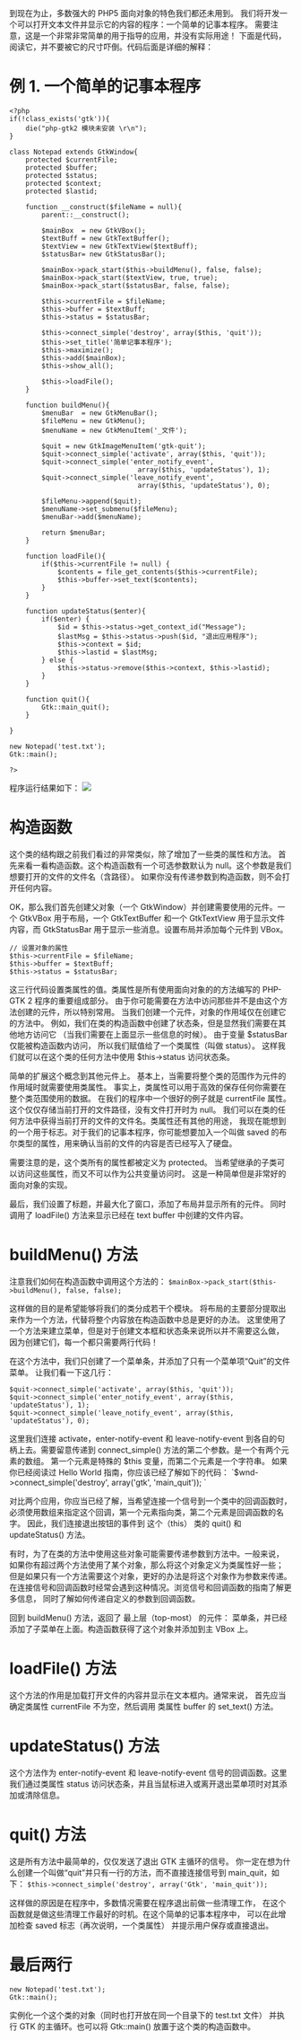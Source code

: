 到现在为止，多数强大的 PHP5 面向对象的特色我们都还未用到。 我们将开发一个可以打开文本文件并显示它的内容的程序：一个简单的记事本程序。 需要注意，这是一个非常非常简单的用于指导的应用，并没有实际用途！ 下面是代码，阅读它，并不要被它的尺寸吓倒。代码后面是详细的解释：

# 例 1. 一个简单的记事本程序
~~~
<?php   
if(!class_exists('gtk')){   
    die("php-gtk2 模块未安装 \r\n");   
}   
  
class Notepad extends GtkWindow{   
    protected $currentFile;   
    protected $buffer;   
    protected $status;   
    protected $context;   
    protected $lastid;   
  
    function __construct($fileName = null){   
        parent::__construct();   
                   
        $mainBox  = new GtkVBox();   
        $textBuff = new GtkTextBuffer();   
        $textView = new GtkTextView($textBuff);   
        $statusBar= new GtkStatusBar();   
  
        $mainBox->pack_start($this->buildMenu(), false, false);   
        $mainBox->pack_start($textView, true, true);   
        $mainBox->pack_start($statusBar, false, false);   
  
        $this->currentFile = $fileName;   
        $this->buffer = $textBuff;   
        $this->status = $statusBar;   
  
        $this->connect_simple('destroy', array($this, 'quit'));   
        $this->set_title('简单记事本程序');   
        $this->maximize();   
        $this->add($mainBox);   
        $this->show_all();   
  
        $this->loadFile();   
    }   
  
    function buildMenu(){   
        $menuBar  = new GtkMenuBar();   
        $fileMenu = new GtkMenu();   
        $menuName = new GtkMenuItem('_文件');   
           
        $quit = new GtkImageMenuItem('gtk-quit');   
        $quit->connect_simple('activate', array($this, 'quit'));   
        $quit->connect_simple('enter_notify_event',   
                                array($this, 'updateStatus'), 1);   
        $quit->connect_simple('leave_notify_event',   
                                array($this, 'updateStatus'), 0);   
           
        $fileMenu->append($quit);   
        $menuName->set_submenu($fileMenu);   
        $menuBar->add($menuName);   
  
        return $menuBar;   
    }   
      
    function loadFile(){   
        if($this->currentFile != null) {   
            $contents = file_get_contents($this->currentFile);   
            $this->buffer->set_text($contents);   
        }   
    }   
  
    function updateStatus($enter){   
        if($enter) {   
            $id = $this->status->get_context_id("Message");   
            $lastMsg = $this->status->push($id, "退出应用程序");   
            $this->context = $id;   
            $this->lastid = $lastMsg;   
        } else {   
            $this->status->remove($this->context, $this->lastid);   
        }   
    }   
       
    function quit(){   
        Gtk::main_quit();   
    }   
  
}   
  
new Notepad('test.txt');   
Gtk::main();   
  
?>  
~~~

程序运行结果如下：
![](image/screenshot_1480947483449.png)

# 构造函数

这个类的结构跟之前我们看过的非常类似，除了增加了一些类的属性和方法。 首先来看一看构造函数。这个构造函数有一个可选参数默认为 null。这个参数是我们想要打开的文件的文件名（含路径）。 如果你没有传递参数到构造函数，则不会打开任何内容。

OK，那么我们首先创建父对象（一个 GtkWindow）并创建需要使用的元件。一个 GtkVBox 用于布局，一个 GtkTextBuffer 和一个 GtkTextView 用于显示文件内容，而 GtkStatusBar 用于显示一些消息。设置布局并添加每个元件到 VBox。
~~~
// 设置对象的属性   
$this->currentFile = $fileName;   
$this->buffer = $textBuff;   
$this->status = $statusBar;  
~~~

这三行代码设置类属性的值。类属性是所有使用面向对象的的方法编写的 PHP-GTK 2 程序的重要组成部分。 由于你可能需要在方法中访问那些并不是由这个方法创建的元件，所以特别常用。 当我们创建一个元件，对象的作用域仅在创建它的方法中。 例如，我们在类的构造函数中创建了状态条，但是显然我们需要在其他地方访问它 （当我们需要在上面显示一些信息的时候）。 由于变量 $statusBar 仅能被构造函数内访问， 所以我们赋值给了一个类属性（叫做 status）。 这样我们就可以在这个类的任何方法中使用 $this->status 访问状态条。

简单的扩展这个概念到其他元件上。 基本上，当需要将整个类的范围作为元件的作用域时就需要使用类属性。 事实上，类属性可以用于高效的保存任何你需要在整个类范围使用的数据。 在我们的程序中一个很好的例子就是 currentFile 属性。 这个仅仅存储当前打开的文件路径，没有文件打开时为 null。 我们可以在类的任何方法中获得当前打开的文件的文件名。类属性还有其他的用途， 我现在能想到的一个用于标志。对于我们的记事本程序，你可能想要加入一个叫做 saved 的布尔类型的属性，用来确认当前的文件的内容是否已经写入了硬盘。

需要注意的是，这个类所有的属性都被定义为 protected。 当希望继承的子类可以访问这些属性，而又不可以作为公共变量访问时。 这是一种简单但是非常好的面向对象的实现。

最后，我们设置了标题，并最大化了窗口，添加了布局并显示所有的元件。 同时调用了 loadFile() 方法来显示已经在 text buffer 中创建的文件内容。

# buildMenu() 方法
注意我们如何在构造函数中调用这个方法的：
`$mainBox->pack_start($this->buildMenu(), false, false);  `

这样做的目的是希望能够将我们的类分成若干个模块。 将布局的主要部分提取出来作为一个方法，代替将整个内容放在构造函数中总是更好的办法。 这里使用了一个方法来建立菜单，但是对于创建文本框和状态条来说所以并不需要这么做， 因为创建它们，每一个都只需要两行代码！

在这个方法中，我们只创建了一个菜单条，并添加了只有一个菜单项“Quit”的文件菜单。 让我们看一下这几行：
~~~
$quit->connect_simple('activate', array($this, 'quit'));   
$quit->connect_simple('enter_notify_event', array($this, 'updateStatus'), 1);   
$quit->connect_simple('leave_notify_event', array($this, 'updateStatus'), 0);  
~~~

这里我们连接 activate，enter-notify-event 和 leave-notify-event 到各自的句柄上去。需要留意传递到 connect_simple() 方法的第二个参数。是一个有两个元素的数组。 第一个元素是特殊的 $this 变量，而第二个元素是一个字符串。 如果你已经阅读过 Hello World 指南，你应该已经了解如下的代码：
`$wnd->connect_simple('destroy', array('gtk', 'main_quit'));  `

对比两个应用，你应当已经了解，当希望连接一个信号到一个类中的回调函数时， 必须使用数组来指定这个回调，第一个元素指向类，第二个元素是回调函数的名字。 因此，我们连接退出按钮的事件到 这个（this） 类的 quit() 和 updateStatus() 方法。

有时，为了在类的方法中使用这些对象可能需要传递参数到方法中。一般来说， 如果你有超过两个方法使用了某个对象，那么将这个对象定义为类属性好一些； 但是如果只有一个方法需要这个对象，更好的办法是将这个对象作为参数来传递。 在连接信号和回调函数时经常会遇到这种情况。浏览信号和回调函数的指南了解更多信息， 同时了解如何传递自定义的参数到回调函数。

回到 buildMenu() 方法，返回了 最上层（top-most） 的元件： 菜单条，并已经添加了子菜单在上面。构造函数获得了这个对象并添加到主 VBox 上。

# loadFile() 方法
这个方法的作用是加载打开文件的内容并显示在文本框内。通常来说， 首先应当确定类属性 currentFile 不为空，然后调用 类属性 buffer 的 set_text() 方法。

# updateStatus() 方法
这个方法作为 enter-notify-event 和 leave-notify-event 信号的回调函数。这里我们通过类属性 status 访问状态条，并且当鼠标进入或离开退出菜单项时对其添加或清除信息。

# quit() 方法
这是所有方法中最简单的，仅仅发送了退出 GTK 主循环的信号。 你一定在想为什么创建一个叫做“quit”并只有一行的方法，而不直接连接信号到 main_quit，如下：
`$this->connect_simple('destroy', array('Gtk', 'main_quit'));  `

这样做的原因是在程序中，多数情况需要在程序退出前做一些清理工作， 在这个函数就是做这些清理工作最好的时机。在这个简单的记事本程序中， 可以在此增加检查 saved 标志（再次说明，一个类属性） 并提示用户保存或直接退出。

# 最后两行
~~~
new Notepad('test.txt');   
Gtk::main();  
~~~

实例化一个这个类的对象（同时也打开放在同一个目录下的 test.txt 文件） 并执行 GTK 的主循环。也可以将 Gtk::main() 放置于这个类的构造函数中。